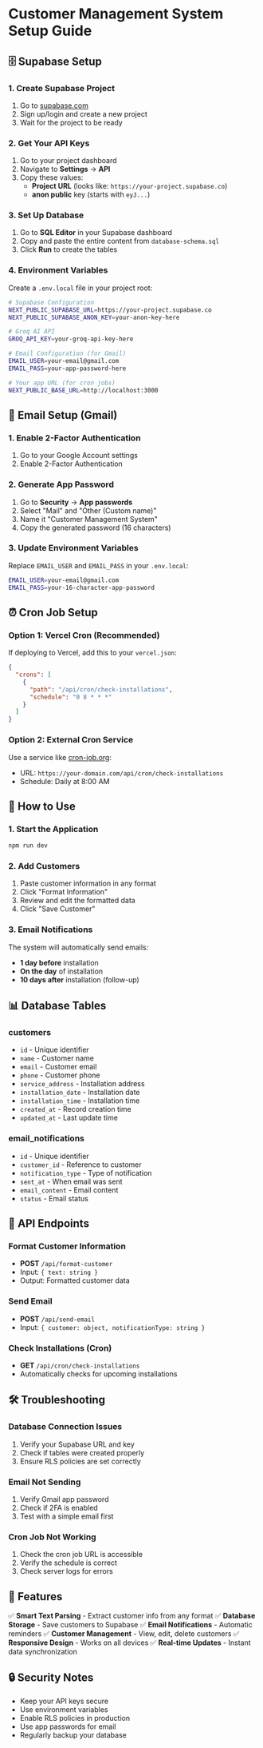 # Customer Management System Setup Guide

## 🗄️ Supabase Setup

### 1. Create Supabase Project
1. Go to [supabase.com](https://supabase.com)
2. Sign up/login and create a new project
3. Wait for the project to be ready

### 2. Get Your API Keys
1. Go to your project dashboard
2. Navigate to **Settings** → **API**
3. Copy these values:
   - **Project URL** (looks like: `https://your-project.supabase.co`)
   - **anon public** key (starts with `eyJ...`)

### 3. Set Up Database
1. Go to **SQL Editor** in your Supabase dashboard
2. Copy and paste the entire content from `database-schema.sql`
3. Click **Run** to create the tables

### 4. Environment Variables
Create a `.env.local` file in your project root:

```bash
# Supabase Configuration
NEXT_PUBLIC_SUPABASE_URL=https://your-project.supabase.co
NEXT_PUBLIC_SUPABASE_ANON_KEY=your-anon-key-here

# Groq AI API
GROQ_API_KEY=your-groq-api-key-here

# Email Configuration (for Gmail)
EMAIL_USER=your-email@gmail.com
EMAIL_PASS=your-app-password-here

# Your app URL (for cron jobs)
NEXT_PUBLIC_BASE_URL=http://localhost:3000
```

## 📧 Email Setup (Gmail)

### 1. Enable 2-Factor Authentication
1. Go to your Google Account settings
2. Enable 2-Factor Authentication

### 2. Generate App Password
1. Go to **Security** → **App passwords**
2. Select "Mail" and "Other (Custom name)"
3. Name it "Customer Management System"
4. Copy the generated password (16 characters)

### 3. Update Environment Variables
Replace `EMAIL_USER` and `EMAIL_PASS` in your `.env.local`:
```bash
EMAIL_USER=your-email@gmail.com
EMAIL_PASS=your-16-character-app-password
```

## ⏰ Cron Job Setup

### Option 1: Vercel Cron (Recommended)
If deploying to Vercel, add this to your `vercel.json`:

```json
{
  "crons": [
    {
      "path": "/api/cron/check-installations",
      "schedule": "0 8 * * *"
    }
  ]
}
```

### Option 2: External Cron Service
Use a service like [cron-job.org](https://cron-job.org):
- URL: `https://your-domain.com/api/cron/check-installations`
- Schedule: Daily at 8:00 AM

## 🚀 How to Use

### 1. Start the Application
```bash
npm run dev
```

### 2. Add Customers
1. Paste customer information in any format
2. Click "Format Information"
3. Review and edit the formatted data
4. Click "Save Customer"

### 3. Email Notifications
The system will automatically send emails:
- **1 day before** installation
- **On the day** of installation  
- **10 days after** installation (follow-up)

## 📊 Database Tables

### customers
- `id` - Unique identifier
- `name` - Customer name
- `email` - Customer email
- `phone` - Customer phone
- `service_address` - Installation address
- `installation_date` - Installation date
- `installation_time` - Installation time
- `created_at` - Record creation time
- `updated_at` - Last update time

### email_notifications
- `id` - Unique identifier
- `customer_id` - Reference to customer
- `notification_type` - Type of notification
- `sent_at` - When email was sent
- `email_content` - Email content
- `status` - Email status

## 🔧 API Endpoints

### Format Customer Information
- **POST** `/api/format-customer`
- Input: `{ text: string }`
- Output: Formatted customer data

### Send Email
- **POST** `/api/send-email`
- Input: `{ customer: object, notificationType: string }`

### Check Installations (Cron)
- **GET** `/api/cron/check-installations`
- Automatically checks for upcoming installations

## 🛠️ Troubleshooting

### Database Connection Issues
1. Verify your Supabase URL and key
2. Check if tables were created properly
3. Ensure RLS policies are set correctly

### Email Not Sending
1. Verify Gmail app password
2. Check if 2FA is enabled
3. Test with a simple email first

### Cron Job Not Working
1. Check the cron job URL is accessible
2. Verify the schedule is correct
3. Check server logs for errors

## 📱 Features

✅ **Smart Text Parsing** - Extract customer info from any format
✅ **Database Storage** - Save customers to Supabase
✅ **Email Notifications** - Automatic reminders
✅ **Customer Management** - View, edit, delete customers
✅ **Responsive Design** - Works on all devices
✅ **Real-time Updates** - Instant data synchronization

## 🔒 Security Notes

- Keep your API keys secure
- Use environment variables
- Enable RLS policies in production
- Use app passwords for email
- Regularly backup your database 